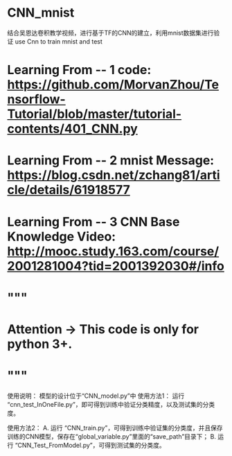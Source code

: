 # CNN_mnist
结合吴恩达卷积教学视频，进行基于TF的CNN的建立，利用mnist数据集进行验证
use Cnn to train mnist and test

# Learning From -- 1 code: https://github.com/MorvanZhou/Tensorflow-Tutorial/blob/master/tutorial-contents/401_CNN.py
# Learning From -- 2 mnist Message: https://blog.csdn.net/zchang81/article/details/61918577
# Learning From -- 3 CNN Base Knowledge Video: http://mooc.study.163.com/course/2001281004?tid=2001392030#/info
# """
# Attention -> This code is only for python 3+.
# """


使用说明：
 模型的设计位于“CNN_model.py”中
 使用方法1：
   运行 “cnn_test_InOneFile.py”，即可得到训练中验证分类精度，以及测试集的分类度。
   
 使用方法2：
   A. 运行 “CNN_train.py”，可得到训练中验证集的分类度，并且保存训练的CNN模型，保存在“global_variable.py”里面的“save_path”目录下；
   B. 运行 “CNN_Test_FromModel.py”，可得到测试集的分类度。
